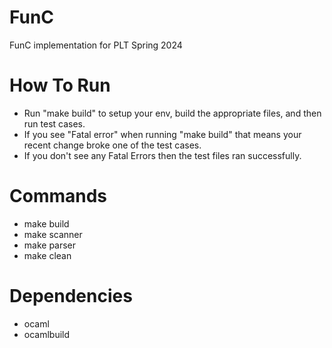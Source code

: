 # FunC
FunC implementation for PLT Spring 2024

# How To Run
- Run "make build" to setup your env, build the appropriate files, and then run test cases.
- If you see "Fatal error" when running "make build" that means your recent change broke one of the test cases.
- If you don't see any Fatal Errors then the test files ran successfully.

# Commands
- make build
- make scanner
- make parser
- make clean

# Dependencies
- ocaml
- ocamlbuild
